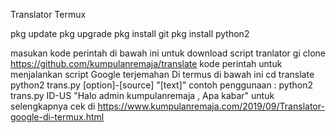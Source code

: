 Translator Termux 

pkg update
pkg upgrade
pkg install git
pkg install python2

masukan kode perintah di bawah ini untuk download script tranlator
 gi clone https://github.com/kumpulanremaja/translate
kode perintah untuk menjalankan script Google terjemahan Di termus di bawah ini
 cd translate
  python2  trans.py [option]-[source] "[text]"
contoh penggunaan  : python2  trans.py ID-US "Halo admin kumpulanremaja , Apa kabar"
untuk selengkapnya cek di https://www.kumpulanremaja.com/2019/09/Translator-google-di-termux.html
